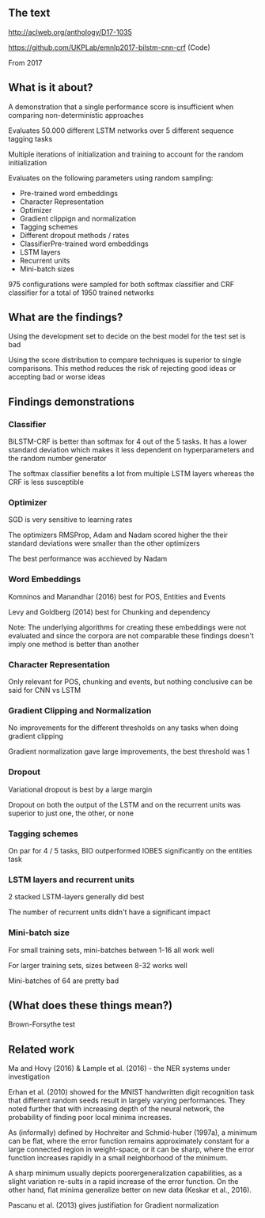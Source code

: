 ## The text
http://aclweb.org/anthology/D17-1035

https://github.com/UKPLab/emnlp2017-bilstm-cnn-crf (Code)

From 2017

## What is it about?
A demonstration that a single performance score is insufficient when comparing non-deterministic approaches

Evaluates 50.000 different LSTM networks over 5 different sequence tagging tasks

Multiple iterations of initialization and training to account for the random initialization

Evaluates on the following parameters using random sampling:
 * Pre-trained word embeddings
 * Character Representation
 * Optimizer
 * Gradient clippign and normalization 
 * Tagging schemes
 * Different dropout methods / rates
 * ClassifierPre-trained word embeddings
 * LSTM layers
 * Recurrent units
 * Mini-batch sizes

975 configurations were sampled for both softmax classifier and CRF classifier for a total of 1950 trained networks

## What are the findings?
Using the development set to decide on the best model for the test set is bad

Using the score distribution to compare techniques is superior to single comparisons.
This method reduces the risk of rejecting good ideas or accepting bad or worse ideas

## Findings demonstrations

### Classifier
BiLSTM-CRF is better than softmax for 4 out of the 5 tasks.
It has a lower standard deviation which makes it less dependent on hyperparameters and the random number generator

The softmax classifier benefits a lot from multiple LSTM layers whereas the CRF is less susceptible

### Optimizer
SGD is very sensitive to learning rates

The optimizers RMSProp, Adam and Nadam scored higher the their standard deviations were smaller than the other optimizers

The best performance was acchieved by Nadam

### Word Embeddings
Komninos and Manandhar (2016) best for POS, Entities and Events

Levy and Goldberg (2014) best for Chunking and dependency 

Note: 
The underlying algorithms for creating these embeddings were not evaluated
and since the corpora are not comparable these findings doesn't imply one method is better than another

### Character Representation
Only relevant for POS, chunking and events, but nothing conclusive can be said for CNN vs LSTM

### Gradient Clipping and Normalization
No improvements for the different thresholds on any tasks when doing gradient clipping

Gradient normalization gave large improvements, the best threshold was 1

### Dropout
Variational dropout is best by a large margin

Dropout on both the output of the LSTM and on the recurrent units was superior to just one, the other, or none

### Tagging schemes
On par for 4 / 5 tasks, BIO outperformed IOBES significantly on the entities task

### LSTM layers and recurrent units
2 stacked LSTM-layers generally did best

The number of recurrent units didn't have a significant impact

### Mini-batch size
For small training sets, mini-batches between 1-16 all work well

For larger training sets, sizes between 8-32 works well

Mini-batches of 64 are pretty bad

## (What does these things mean?)
Brown-Forsythe test

## Related work
Ma and Hovy (2016) & Lample et al. (2016) - the NER systems under investigation

Erhan et al. (2010) showed for the MNIST handwritten digit recognition task that different random seeds result in largely varying performances. 
They noted further that with increasing depth of the neural network, the probability of finding poor local minima increases.

As (informally) defined by Hochreiter and Schmid-huber (1997a), a minimum can be flat, 
where the error function remains approximately constant for a large connected region in weight-space, 
or it can be sharp, where the error function increases rapidly in a small neighborhood of the minimum. 

A sharp minimum usually depicts poorergeneralization capabilities, 
as a slight variation re-sults in a rapid increase of the error function. 
On the other hand, flat minima generalize better on new data (Keskar et al., 2016).

Pascanu et al. (2013) gives justifiation for Gradient normalization
